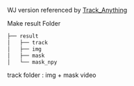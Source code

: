 WJ version 
referenced by [Track_Anything](https://github.com/gaomingqi/Track-Anything)

Make result Folder
```bash
├── result
│   ├── track
│   ├── img
│   ├── mask
│   └── mask_npy
``` 

track folder : img + mask video 
